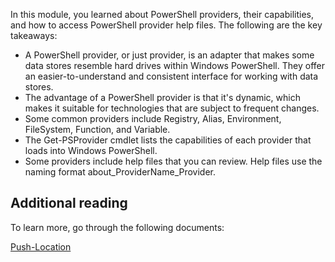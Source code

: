 In this module, you learned about PowerShell providers, their capabilities, and how to access PowerShell provider help files. The following are the key takeaways:
- A PowerShell provider, or just provider, is an adapter that makes some data stores resemble hard drives within Windows PowerShell. They offer an easier-to-understand and consistent interface for working with data stores. 
- The advantage of a PowerShell provider is that it's dynamic, which makes it suitable for technologies that are subject to frequent changes. 
- Some common providers include Registry, Alias, Environment, FileSystem, Function, and Variable.
- The Get-PSProvider cmdlet lists the capabilities of each provider that loads into Windows PowerShell. 
- Some providers include help files that you can review. Help files use the naming format about_ProviderName_Provider.

## Additional reading

To learn more, go through the following documents:

[Push-Location](https://aka.ms/idat4p)

